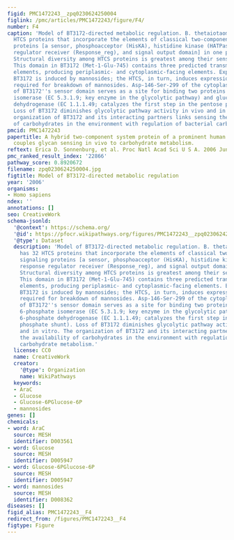 ```yaml
---
figid: PMC1472243__zpq0230624250004
figlink: /pmc/articles/PMC1472243/figure/F4/
number: F4
caption: 'Model of BT3172-directed metabolic regulation. B. thetaiotaomicron has 32
  HTCS proteins that incorporate the elements of classical two-component signaling
  proteins [a sensor, phosphoacceptor (HisKA), histidine kinase (HATPase_c), response
  regulator receiver (Response_reg), and signal output domain] in one polypeptide.
  Structural diversity among HTCS proteins is greatest among their sensor domains.
  This domain in BT3172 (Met-1-Glu-745) contains three predicted transmembrane spanning
  elements, producing periplasmic- and cytoplasmic-facing elements. Expression of
  BT3172 is induced by mannosides; the HTCS, in turn, induces expression of α-mannosidases
  required for breakdown of mannosides. Asp-146-Ser-299 of the cytoplasmic portion
  of BT3172''s sensor domain serves as a site for binding two proteins: glucose 6-phosphate
  isomerase (EC 5.3.1.9; key enzyme in the glycolytic pathway) and glucose 6-phosphate
  dehydrogenase (EC 1.1.1.49; catalyzes the first step in the pentose phosphate shunt).
  Loss of BT3172 diminishes glycolytic pathway activity in vivo and in vitro. The
  organization of BT3172 and its interacting partners links sensing the availability
  of carbohydrates in the environment with regulation of bacterial carbohydrate metabolism.'
pmcid: PMC1472243
papertitle: A hybrid two-component system protein of a prominent human gut symbiont
  couples glycan sensing in vivo to carbohydrate metabolism.
reftext: Erica D. Sonnenburg, et al. Proc Natl Acad Sci U S A. 2006 Jun 6;103(23):8834-8839.
pmc_ranked_result_index: '22866'
pathway_score: 0.8920672
filename: zpq0230624250004.jpg
figtitle: Model of BT3172-directed metabolic regulation
year: '2006'
organisms:
- Homo sapiens
ndex: ''
annotations: []
seo: CreativeWork
schema-jsonld:
  '@context': https://schema.org/
  '@id': https://pfocr.wikipathways.org/figures/PMC1472243__zpq0230624250004.html
  '@type': Dataset
  description: 'Model of BT3172-directed metabolic regulation. B. thetaiotaomicron
    has 32 HTCS proteins that incorporate the elements of classical two-component
    signaling proteins [a sensor, phosphoacceptor (HisKA), histidine kinase (HATPase_c),
    response regulator receiver (Response_reg), and signal output domain] in one polypeptide.
    Structural diversity among HTCS proteins is greatest among their sensor domains.
    This domain in BT3172 (Met-1-Glu-745) contains three predicted transmembrane spanning
    elements, producing periplasmic- and cytoplasmic-facing elements. Expression of
    BT3172 is induced by mannosides; the HTCS, in turn, induces expression of α-mannosidases
    required for breakdown of mannosides. Asp-146-Ser-299 of the cytoplasmic portion
    of BT3172''s sensor domain serves as a site for binding two proteins: glucose
    6-phosphate isomerase (EC 5.3.1.9; key enzyme in the glycolytic pathway) and glucose
    6-phosphate dehydrogenase (EC 1.1.1.49; catalyzes the first step in the pentose
    phosphate shunt). Loss of BT3172 diminishes glycolytic pathway activity in vivo
    and in vitro. The organization of BT3172 and its interacting partners links sensing
    the availability of carbohydrates in the environment with regulation of bacterial
    carbohydrate metabolism.'
  license: CC0
  name: CreativeWork
  creator:
    '@type': Organization
    name: WikiPathways
  keywords:
  - AraC
  - Glucose
  - Glucose-6PGlucose-6P
  - mannosides
genes: []
chemicals:
- word: AraC
  source: MESH
  identifier: D003561
- word: Glucose
  source: MESH
  identifier: D005947
- word: Glucose-6PGlucose-6P
  source: MESH
  identifier: D005947
- word: mannosides
  source: MESH
  identifier: D008362
diseases: []
figid_alias: PMC1472243__F4
redirect_from: /figures/PMC1472243__F4
figtype: Figure
---
```

